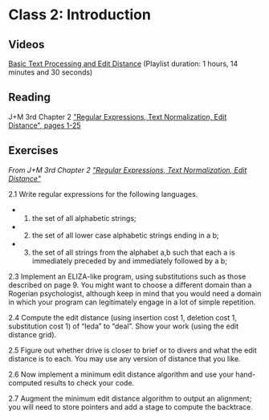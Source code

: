 Class 2: Introduction
============

## Videos 
[Basic Text Processing and Edit Distance](https://www.youtube.com/watch?v=808M7q8QX0E&list=PLaZQkZp6WhWy4_bClrW9EGQKnUUD9yp8V)
(Playlist duration: 1 hours, 14 minutes and 30 seconds) 

## Reading 
J+M 3rd Chapter 2 ["Regular Expressions, Text Normalization, Edit Distance", pages 1-25](https://web.stanford.edu/~jurafsky/slp3/2.pdf) 

## Exercises 
*From J+M 3rd Chapter 2 ["Regular Expressions, Text Normalization, Edit Distance"](https://web.stanford.edu/~jurafsky/slp3/2.pdf)*

2.1 Write regular expressions for the following languages.
* 1. 	the set of all alphabetic strings;
* 2.	the set of all lower case alphabetic strings ending in a b;
* 3. 	the set of all strings from the alphabet a,b such that each a is immediately preceded by and immediately followed by a b;

2.3 Implement an ELIZA-like program, using substitutions such as those described
on page 9. You might want to choose a different domain than a Rogerian psychologist, although keep in mind that you would need a domain in which your
program can legitimately engage in a lot of simple repetition.

2.4 Compute the edit distance (using insertion cost 1, deletion cost 1, substitution
cost 1) of “leda” to “deal”. Show your work (using the edit distance grid).

2.5 Figure out whether drive is closer to brief or to divers and what the edit distance is to each. You may use any version of distance that you like.

2.6 Now implement a minimum edit distance algorithm and use your hand-computed
results to check your code.

2.7 Augment the minimum edit distance algorithm to output an alignment; you
will need to store pointers and add a stage to compute the backtrace.


